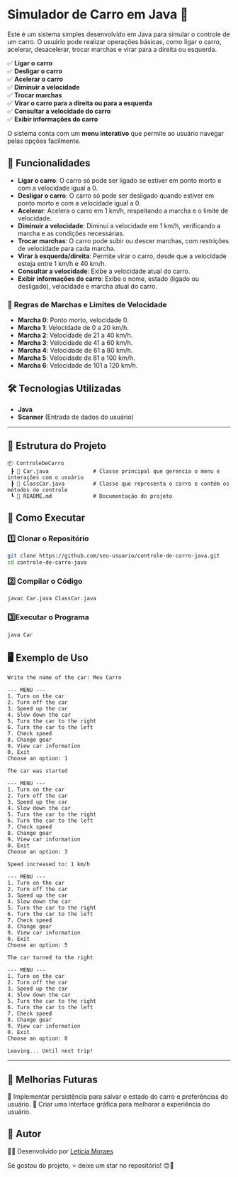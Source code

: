 # **Simulador de Carro em Java** 🚗

Este é um sistema simples desenvolvido em Java para simular o controle de um carro. O usuário pode realizar operações básicas, como ligar o carro, acelerar, desacelerar, trocar marchas e virar para a direita ou esquerda.

✅ **Ligar o carro**  
✅ **Desligar o carro**  
✅ **Acelerar o carro**  
✅ **Diminuir a velocidade**  
✅ **Trocar marchas**  
✅ **Virar o carro para a direita ou para a esquerda**  
✅ **Consultar a velocidade do carro**  
✅ **Exibir informações do carro**

O sistema conta com um **menu interativo** que permite ao usuário navegar pelas opções facilmente.

## 📌 **Funcionalidades**

- **Ligar o carro**: O carro só pode ser ligado se estiver em ponto morto e com a velocidade igual a 0.
- **Desligar o carro**: O carro só pode ser desligado quando estiver em ponto morto e com a velocidade igual a 0.
- **Acelerar**: Acelera o carro em 1 km/h, respeitando a marcha e o limite de velocidade.
- **Diminuir a velocidade**: Diminui a velocidade em 1 km/h, verificando a marcha e as condições necessárias.
- **Trocar marchas**: O carro pode subir ou descer marchas, com restrições de velocidade para cada marcha.
- **Virar à esquerda/direita**: Permite virar o carro, desde que a velocidade esteja entre 1 km/h e 40 km/h.
- **Consultar a velocidade**: Exibe a velocidade atual do carro.
- **Exibir informações do carro**: Exibe o nome, estado (ligado ou desligado), velocidade e marcha atual do carro.

### 🚗 **Regras de Marchas e Limites de Velocidade**

- **Marcha 0**: Ponto morto, velocidade 0.
- **Marcha 1**: Velocidade de 0 a 20 km/h.
- **Marcha 2**: Velocidade de 21 a 40 km/h.
- **Marcha 3**: Velocidade de 41 a 60 km/h.
- **Marcha 4**: Velocidade de 61 a 80 km/h.
- **Marcha 5**: Velocidade de 81 a 100 km/h.
- **Marcha 6**: Velocidade de 101 a 120 km/h.

## 🛠️ **Tecnologias Utilizadas**

- **Java**
- **Scanner** (Entrada de dados do usuário)

---

## 📂 **Estrutura do Projeto**

```
📦 ControleDeCarro  
 ┣ 📜 Car.java              # Classe principal que gerencia o menu e interações com o usuário  
 ┣ 📜 ClassCar.java         # Classe que representa o carro e contém os métodos de controle  
 ┗ 📜 README.md             # Documentação do projeto  
```

## 🚀 **Como Executar**

### 1️⃣ **Clonar o Repositório**

```bash
git clone https://github.com/seu-usuario/controle-de-carro-java.git
cd controle-de-carro-java
```

### 2️⃣ **Compilar o Código**

```bash
javac Car.java ClassCar.java
```

### 3️⃣**Executar o Programa**

```bash
java Car
```

## 🖥️ **Exemplo de Uso**

```plaintext
Write the name of the car: Meu Carro

--- MENU ---
1. Turn on the car  
2. Turn off the car  
3. Speed up the car  
4. Slow down the car  
5. Turn the car to the right  
6. Turn the car to the left  
7. Check speed  
8. Change gear  
9. View car information  
0. Exit  
Choose an option: 1  

The car was started

--- MENU ---
1. Turn on the car  
2. Turn off the car  
3. Speed up the car  
4. Slow down the car  
5. Turn the car to the right  
6. Turn the car to the left  
7. Check speed  
8. Change gear  
9. View car information  
0. Exit  
Choose an option: 3  

Speed increased to: 1 km/h

--- MENU ---
1. Turn on the car  
2. Turn off the car  
3. Speed up the car  
4. Slow down the car  
5. Turn the car to the right  
6. Turn the car to the left  
7. Check speed  
8. Change gear  
9. View car information  
0. Exit  
Choose an option: 5  

The car turned to the right

--- MENU ---
1. Turn on the car  
2. Turn off the car  
3. Speed up the car  
4. Slow down the car  
5. Turn the car to the right  
6. Turn the car to the left  
7. Check speed  
8. Change gear  
9. View car information  
0. Exit  
Choose an option: 0  

Leaving... Until next trip!
```
---

## 📌 **Melhorias Futuras**

🚀 Implementar persistência para salvar o estado do carro e preferências do usuário.
📲 Criar uma interface gráfica para melhorar a experiência do usuário.

## **📝 Autor**

👩‍💻 Desenvolvido por [Leticia Moraes](https://github.com/Leticia-Emily-Moraes)

Se gostou do projeto, ⭐ deixe um star no repositório! 😊🚀
